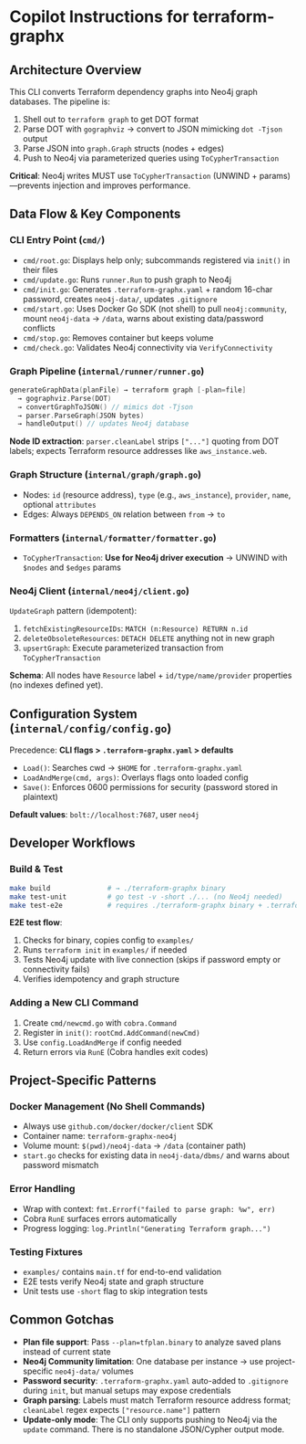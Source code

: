 # Copilot Instructions for terraform-graphx

## Architecture Overview
This CLI converts Terraform dependency graphs into Neo4j graph databases. The pipeline is:
1. Shell out to `terraform graph` to get DOT format
2. Parse DOT with `gographviz` → convert to JSON mimicking `dot -Tjson` output
3. Parse JSON into `graph.Graph` structs (nodes + edges)
4. Push to Neo4j via parameterized queries using `ToCypherTransaction`

**Critical**: Neo4j writes MUST use `ToCypherTransaction` (UNWIND + params)—prevents injection and improves performance.

## Data Flow & Key Components

### CLI Entry Point (`cmd/`)
- `cmd/root.go`: Displays help only; subcommands registered via `init()` in their files
- `cmd/update.go`: Runs `runner.Run` to push graph to Neo4j
- `cmd/init.go`: Generates `.terraform-graphx.yaml` + random 16-char password, creates `neo4j-data/`, updates `.gitignore`
- `cmd/start.go`: Uses Docker Go SDK (not shell) to pull `neo4j:community`, mount `neo4j-data` → `/data`, warns about existing data/password conflicts
- `cmd/stop.go`: Removes container but keeps volume
- `cmd/check.go`: Validates Neo4j connectivity via `VerifyConnectivity`

### Graph Pipeline (`internal/runner/runner.go`)
```go
generateGraphData(planFile) → terraform graph [-plan=file] 
  → gographviz.Parse(DOT) 
  → convertGraphToJSON() // mimics dot -Tjson
  → parser.ParseGraph(JSON bytes)
  → handleOutput() // updates Neo4j database
```

**Node ID extraction**: `parser.cleanLabel` strips `["..."]` quoting from DOT labels; expects Terraform resource addresses like `aws_instance.web`.

### Graph Structure (`internal/graph/graph.go`)
- Nodes: `id` (resource address), `type` (e.g., `aws_instance`), `provider`, `name`, optional `attributes`
- Edges: Always `DEPENDS_ON` relation between `from` → `to`

### Formatters (`internal/formatter/formatter.go`)
- `ToCypherTransaction`: **Use for Neo4j driver execution** → UNWIND with `$nodes` and `$edges` params

### Neo4j Client (`internal/neo4j/client.go`)
`UpdateGraph` pattern (idempotent):
1. `fetchExistingResourceIDs`: `MATCH (n:Resource) RETURN n.id`
2. `deleteObsoleteResources`: `DETACH DELETE` anything not in new graph
3. `upsertGraph`: Execute parameterized transaction from `ToCypherTransaction`

**Schema**: All nodes have `Resource` label + `id/type/name/provider` properties (no indexes defined yet).

## Configuration System (`internal/config/config.go`)
Precedence: **CLI flags > `.terraform-graphx.yaml` > defaults**
- `Load()`: Searches cwd → `$HOME` for `.terraform-graphx.yaml`
- `LoadAndMerge(cmd, args)`: Overlays flags onto loaded config
- `Save()`: Enforces 0600 permissions for security (password stored in plaintext)

**Default values**: `bolt://localhost:7687`, user `neo4j`

## Developer Workflows

### Build & Test
```bash
make build              # → ./terraform-graphx binary
make test-unit          # go test -v -short ./... (no Neo4j needed)
make test-e2e           # requires ./terraform-graphx binary + .terraform-graphx.yaml + Terraform CLI
```

**E2E test flow**:
1. Checks for binary, copies config to `examples/`
2. Runs `terraform init` in `examples/` if needed
3. Tests Neo4j update with live connection (skips if password empty or connectivity fails)
4. Verifies idempotency and graph structure

### Adding a New CLI Command
1. Create `cmd/newcmd.go` with `cobra.Command`
2. Register in `init()`: `rootCmd.AddCommand(newCmd)`
3. Use `config.LoadAndMerge` if config needed
4. Return errors via `RunE` (Cobra handles exit codes)

## Project-Specific Patterns

### Docker Management (No Shell Commands)
- Always use `github.com/docker/docker/client` SDK
- Container name: `terraform-graphx-neo4j`
- Volume mount: `$(pwd)/neo4j-data` → `/data` (container path)
- `start.go` checks for existing data in `neo4j-data/dbms/` and warns about password mismatch

### Error Handling
- Wrap with context: `fmt.Errorf("failed to parse graph: %w", err)`
- Cobra `RunE` surfaces errors automatically
- Progress logging: `log.Println("Generating Terraform graph...")`

### Testing Fixtures
- `examples/` contains `main.tf` for end-to-end validation
- E2E tests verify Neo4j state and graph structure
- Unit tests use `-short` flag to skip integration tests

## Common Gotchas
- **Plan file support**: Pass `--plan=tfplan.binary` to analyze saved plans instead of current state
- **Neo4j Community limitation**: One database per instance → use project-specific `neo4j-data/` volumes
- **Password security**: `.terraform-graphx.yaml` auto-added to `.gitignore` during `init`, but manual setups may expose credentials
- **Graph parsing**: Labels must match Terraform resource address format; `cleanLabel` regex expects `["resource.name"]` pattern
- **Update-only mode**: The CLI only supports pushing to Neo4j via the `update` command. There is no standalone JSON/Cypher output mode.
